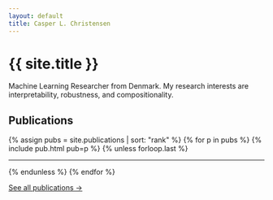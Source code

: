 ```yaml
---
layout: default
title: Casper L. Christensen
---
```


# {{ site.title }}
Machine Learning Researcher from Denmark. My research interests are interpretability, robustness, and compositionality.

## Publications
{% assign pubs = site.publications | sort: "rank" %}
{% for p in pubs %}
  {% include pub.html pub=p %}
  {% unless forloop.last %}<hr class="pub-hr">{% endunless %}
{% endfor %}

<p><a href="/publications">See all publications →</a></p>
